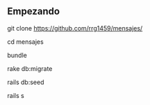 ## Empezando ##

git clone https://github.com/rrg1459/mensajes/

cd mensajes

bundle

rake db:migrate

rails db:seed

rails s


